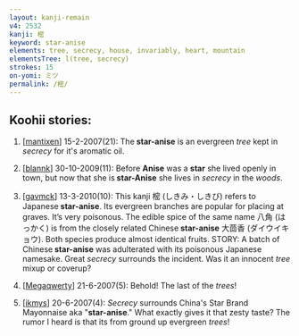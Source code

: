 ```yaml
---
layout: kanji-remain
v4: 2532
kanji: 樒
keyword: star-anise
elements: tree, secrecy, house, invariably, heart, mountain
elementsTree: l(tree, secrecy)
strokes: 15
on-yomi: ミツ
permalink: /樒/
---
```


## Koohii stories: 

1) [<a href="http://kanji.koohii.com/profile/mantixen">mantixen</a>] 15-2-2007(21): The<strong> star-anise</strong> is an evergreen <em>tree</em> kept in <em>secrecy</em> for it&#039;s aromatic oil.

2) [<a href="http://kanji.koohii.com/profile/blannk">blannk</a>] 30-10-2009(11): Before <strong>Anise</strong> was a <strong>star</strong> she lived openly in town, but now that she is<strong> star-Anise</strong> she lives in <em>secrecy</em> in the <em>woods</em>.

3) [<a href="http://kanji.koohii.com/profile/gavmck">gavmck</a>] 13-3-2010(10): This kanji 樒 (しきみ・しきび) refers to Japanese<strong> star-anise</strong>. Its evergreen branches are popular for placing at graves. It’s very poisonous. The edible spice of the same name 八角 (はっかく) is from the closely related Chinese<strong> star-anise</strong> 大茴香 (ダイウイキョウ). Both species produce almost identical fruits. STORY: A batch of Chinese<strong> star-anise</strong> was adulterated with its poisonous Japanese namesake. Great <em>secrecy</em> surrounds the incident. Was it an innocent <em>tree</em> mixup or coverup?

4) [<a href="http://kanji.koohii.com/profile/Megaqwerty">Megaqwerty</a>] 21-6-2007(5): Behold! The last of the <em>trees</em>!

5) [<a href="http://kanji.koohii.com/profile/ikmys">ikmys</a>] 20-6-2007(4): <em>Secrecy</em> surrounds China&#039;s Star Brand Mayonnaise aka &quot;<strong>star-anise</strong>.&quot; What exactly gives it that zesty taste? The rumor I heard is that its from ground up evergreen <em>trees</em>!

